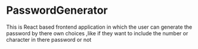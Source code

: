 # PasswordGenerator
This is React based frontend application in which the user can generate the password by there own choices ,like if they want to include the number or character in there password or not

